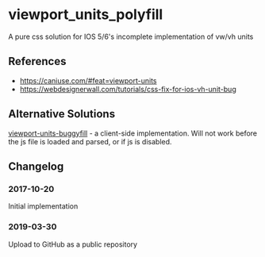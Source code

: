 # viewport_units_polyfill
A pure css solution for IOS 5/6's incomplete implementation of vw/vh units

## References
* https://caniuse.com/#feat=viewport-units
* https://webdesignerwall.com/tutorials/css-fix-for-ios-vh-unit-bug

## Alternative Solutions
[viewport-units-buggyfill](https://github.com/rodneyrehm/viewport-units-buggyfill) - a client-side implementation. Will not work before the js file is loaded and parsed, or if js is disabled.

## Changelog

### 2017-10-20
Initial implementation

### 2019-03-30
Upload to GitHub as a public repository
